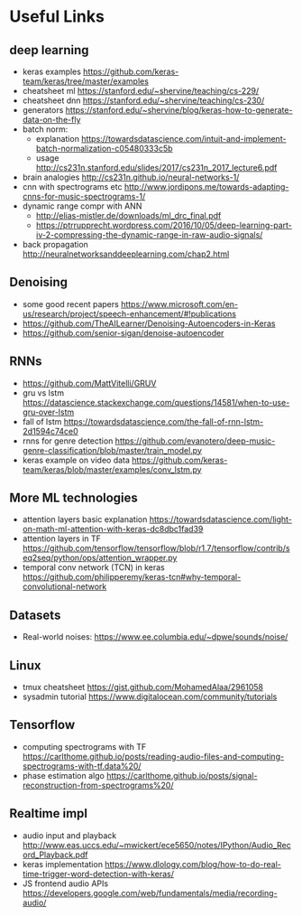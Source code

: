 # Useful Links

## deep learning
- keras examples https://github.com/keras-team/keras/tree/master/examples
- cheatsheet ml https://stanford.edu/~shervine/teaching/cs-229/
- cheatsheet dnn https://stanford.edu/~shervine/teaching/cs-230/
- generators https://stanford.edu/~shervine/blog/keras-how-to-generate-data-on-the-fly
- batch norm:
  - explanation https://towardsdatascience.com/intuit-and-implement-batch-normalization-c05480333c5b 
  - usage http://cs231n.stanford.edu/slides/2017/cs231n_2017_lecture6.pdf
- brain analogies http://cs231n.github.io/neural-networks-1/
- cnn with spectrograms etc http://www.jordipons.me/towards-adapting-cnns-for-music-spectrograms-1/
- dynamic range compr with ANN 
  - http://elias-mistler.de/downloads/ml_drc_final.pdf
  - https://ptrrupprecht.wordpress.com/2016/10/05/deep-learning-part-iv-2-compressing-the-dynamic-range-in-raw-audio-signals/
- back propagation http://neuralnetworksanddeeplearning.com/chap2.html

## Denoising
- some good recent papers https://www.microsoft.com/en-us/research/project/speech-enhancement/#!publications
- https://github.com/TheAILearner/Denoising-Autoencoders-in-Keras
- https://github.com/senior-sigan/denoise-autoencoder

## RNNs 
- https://github.com/MattVitelli/GRUV
- gru vs lstm https://datascience.stackexchange.com/questions/14581/when-to-use-gru-over-lstm
- fall of lstm https://towardsdatascience.com/the-fall-of-rnn-lstm-2d1594c74ce0
- rnns for genre detection https://github.com/evanotero/deep-music-genre-classification/blob/master/train_model.py
- keras example on video data https://github.com/keras-team/keras/blob/master/examples/conv_lstm.py

## More ML technologies
- attention layers basic explanation https://towardsdatascience.com/light-on-math-ml-attention-with-keras-dc8dbc1fad39
- attention layers in TF https://github.com/tensorflow/tensorflow/blob/r1.7/tensorflow/contrib/seq2seq/python/ops/attention_wrapper.py
- temporal conv network (TCN) in keras https://github.com/philipperemy/keras-tcn#why-temporal-convolutional-network

## Datasets
- Real-world noises: https://www.ee.columbia.edu/~dpwe/sounds/noise/

## Linux
- tmux cheatsheet https://gist.github.com/MohamedAlaa/2961058 
- sysadmin tutorial https://www.digitalocean.com/community/tutorials

## Tensorflow
- computing spectrograms with TF https://carlthome.github.io/posts/reading-audio-files-and-computing-spectrograms-with-tf.data%20/
- phase estimation algo https://carlthome.github.io/posts/signal-reconstruction-from-spectrograms%20/

## Realtime impl
- audio input and playback http://www.eas.uccs.edu/~mwickert/ece5650/notes/IPython/Audio_Record_Playback.pdf
- keras implementation https://www.dlology.com/blog/how-to-do-real-time-trigger-word-detection-with-keras/
- JS frontend audio APIs https://developers.google.com/web/fundamentals/media/recording-audio/